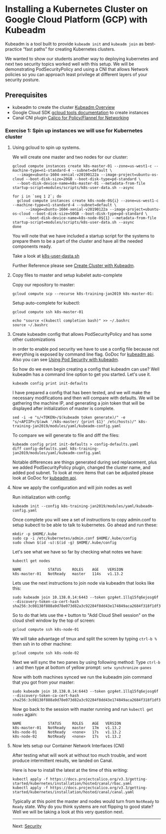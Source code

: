 # Installing a Kubernetes Cluster on Google Cloud Platform (GCP) with Kubeadm

Kubeadm is a tool built to provide `kubeadm init` and `kubeadm join` as best-practice “fast paths” for creating Kubernetes clusters.

We wanted to show our students another way to deploying kubernetes and next two security topics worked well with this setup. We will be demonstrating PodSecurityPolicy and using a CNI that allows Network policies so you can approach least privilege at different layers of your security posture.

## Prerequisites

* kubeadm to create the cluster [Kubeadm Overview](https://kubernetes.io/docs/reference/setup-tools/kubeadm/kubeadm/)
* Google Cloud SDK [gcloud tools documentation](https://cloud.google.com/sdk/docs/) to create instances
* Canal CNI plugin [Calico for Policy/Flannel for Networking](https://docs.projectcalico.org/v3.5/getting-started/kubernetes/installation/flannel)


### Exercise 1: Spin up instances we will use for Kubernetes cluster

1. Using gcloud to spin up systems.

   We will create one master and two nodes for our cluster:

   ```console
   gcloud compute instances create k8s-master-01 --zone=us-west1-c --machine-type=n1-standard-4 --subnet=default \
     --image=ubuntu-1604-xenial-v20190122a --image-project=ubuntu-os-cloud --boot-disk-size=20GB --boot-disk-type=pd-standard \
     --boot-disk-device-name=k8s-master-01 --metadata-from-file startup-script=modules/scripts/k8s-user-data.sh --async

   for i in `seq 1 2`; do
     gcloud compute instances create k8s-node-0${i} --zone=us-west1-c --machine-type=n1-standard-4 --subnet=default \
         --image=ubuntu-1604-xenial-v20190122a --image-project=ubuntu-os-cloud --boot-disk-size=50GB --boot-disk-type=pd-standard \
         --boot-disk-device-name=k8s-node-0${1} --metadata-from-file startup-script=modules/scripts/k8s-user-data.sh --async
   done
   ```

   You will note that we have included a startup script for the systems to prepare them to be a part of the cluster and have all the needed components ready.

   Take a look at [k8s-user-dasta.sh](scripts/k8s-user-data.sh)

   Further Reference please see [Create Cluster with Kubeadm](https://kubernetes.io/docs/setup/independent/create-cluster-kubeadm/).

1. Copy files to master and setup kubelet auto-complete

   Copy our repository to master:

   ```console
   gcloud compute scp --recurse k8s-training-jan2019 k8s-master-01:
   ```

   Setup auto-complete for kubectl:

   ```console
   gcloud compute ssh k8s-master-01

   echo "source <(kubectl completion bash)" >> ~/.bashrc
   source ~/.bashrc      
   ```

1. Create kubeadm config that allows PodSecurityPolicy and has some other customizations

   In order to enable pod security we have to use a config file because not everything is exposed by command line flag. GoDoc for [kubeadm api](https://godoc.org/k8s.io/kubernetes/cmd/kubeadm/app/apis/kubeadm/v1beta1). Also you can see [Using Pod Security with kubeadm](https://pmcgrath.net/using-pod-security-policies-with-kubeadm).

   So how do we even begin creating a config that kubeadm can use? Well kubeadm has a command line option to get you started. Let's use it.

   ```
   kubeadm config print init-defaults
   ```

   I have prepared a config that has been tested, and we will make the necessary modifications and then will compare with defaults. We will be gathering the machine IP, and generating a join token that will be displayed after initialization of master is complete.
   ```
   sed -i -e "s/<TOKEN>/$(kubeadm token generate)/" -e "s/<APIIP>/$(awk '/k8s-master/ {print $1}' /etc/hosts)/" k8s-training-jan2019/modules/yaml/kubeadm-config.yaml
   ```

   To compare we will generate to file and diff the files:
   ```
   kubeadm config print init-defaults > config-defaults.yaml
   diff config-defaults.yaml k8s-training-jan2019/modules/yaml/kubeadm-config.yaml
   ```

   Notable differences are things generated during sed replacement, plus we added PodSecurityPolicy plugin, changed the cluster name, and added pod subnet. To look at more items that can be adjusted please look at GoDoc for [kubeadm api](https://godoc.org/k8s.io/kubernetes/cmd/kubeadm/app/apis/kubeadm/v1beta1).

1. Now we apply the configuration and will join nodes as well

   Run initialization with config:
   ```
   kubeadm init --config k8s-training-jan2019/modules/yaml/kubeadm-config.yaml
   ```    

   Once complete you will see a set of instructions to copy admin.conf to setup kubectl to be able to talk to kubernetes. Go ahead and run these:
   ```
   mkdir -p $HOME/.kube
   sudo cp -i /etc/kubernetes/admin.conf $HOME/.kube/config
   sudo chown $(id -u):$(id -g) $HOME/.kube/config
   ```

   Let's see what we have so far by checking what notes we have:
   ```
   kubectl get nodes

   ```

   ```
   NAME            STATUS     ROLES    AGE    VERSION
   k8s-master-01   NotReady   master   114s   v1.13.2
   ```

   Lets use the next instructions to join node via kubeadm that looks like this:
   ```
   sudo kubeadm join 10.138.0.14:6443 --token gzg4et.1llq15fq6ejosg6f --discovery-token-ca-cert-hash sha256:3c08138f888a9d78e073d82a3c92284f8dd43e174849aca2684f318f1df3af87
   ```

   So to do that lets use the `+` button to "Add Cloud Shell session" on the cloud shell window by the top of screen:

   ```
   gcloud compute ssh k8s-node-01
   ```

   We will take advantage of tmux and split the screen by typing `ctrl-b %` then ssh in to other machine:

   ```
   gcloud compute ssh k8s-node-02
   ```

   Next we will sync the two panes by using following method:
   Type `ctrl-b :` and then type at bottom of yellow prompt: `setw synchronize-panes`

   Now with both machines synced we run the kubeadm join command that you got from your master:
   ```
   sudo kubeadm join 10.138.0.14:6443 --token gzg4et.1llq15fq6ejosg6f --discovery-token-ca-cert-hash sha256:3c08138f888a9d78e073d82a3c92284f8dd43e174849aca2684f318f1df3af87
   ```

   Now go back to the session with master running and run `kubectl get nodes` again:

   ```
   NAME            STATUS     ROLES    AGE   VERSION
   k8s-master-01   NotReady   master   17m   v1.13.2
   k8s-node-01     NotReady   <none>   17s   v1.13.2
   k8s-node-02     NotReady   <none>   17s   v1.13.2
   ```

1. Now lets setup our Container Network Interfaces (CNI)

   After testing what will work at without too much trouble, and wont produce intermittent results, we landed on Canal.

   Here is how to install the latest at the time of this writing:
   ```
   kubectl apply -f https://docs.projectcalico.org/v3.3/getting-started/kubernetes/installation/hosted/canal/rbac.yaml
   kubectl apply -f https://docs.projectcalico.org/v3.3/getting-started/kubernetes/installation/hosted/canal/canal.yaml
   ```

   Typically at this point the master and nodes would turn from `NotReady` to `Ready` state. Why do you think systems are not flipping to good state? Well we will be taking a look at this very question next.

   ---

   Next: [Security](security.md)
